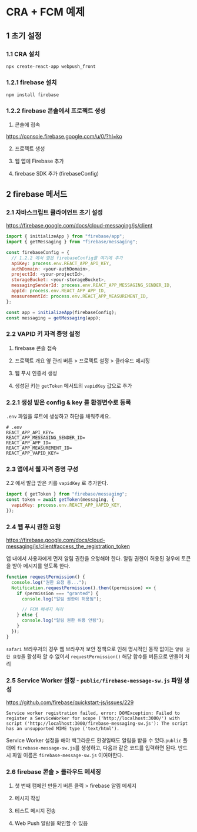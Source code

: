 # CRA + FCM 예제

## 1 초기 설정

### 1.1 CRA 설치

```
npx create-react-app webpush_front
```

### 1.2.1 firebase 설치

```
npm install firebase
```

### 1.2.2 firebase 콘솔에서 프로젝트 생성

1. 콘솔에 접속

https://console.firebase.google.com/u/0/?hl=ko

2. 프로젝트 생성

3. 웹 앱에 Firebase 추가

4. firebase SDK 추가 (firebaseConfig)

## 2 firebase 메서드

### 2.1 자바스크립트 클라이언트 초기 설정

https://firebase.google.com/docs/cloud-messaging/js/client

```js
import { initializeApp } from "firebase/app";
import { getMessaging } from "firebase/messaging";

const firebaseConfig = {
  // 1.2.2 에서 얻은 firebaseConfig를 여기에 추가
  apiKey: process.env.REACT_APP_API_KEY,
  authDomain: <your-authDomain>,
  projectId: <your-projectId>,
  storageBucket: <your-storageBucket>,
  messagingSenderId: process.env.REACT_APP_MESSAGING_SENDER_ID,
  appId: process.env.REACT_APP_APP_ID,
  measurementId: process.env.REACT_APP_MEASUREMENT_ID,
};

const app = initializeApp(firebaseConfig);
const messaging = getMessaging(app);
```

### 2.2 VAPID 키 자격 증명 설정

1. firebase 콘솔 접속

2. 프로젝트 개요 옆 관리 버튼 > 프로젝트 설정 > 클라우드 메시징

3. 웹 푸시 인증서 생성

4. 생성된 키는 `getToken` 메서드의 `vapidKey` 값으로 추가

### 2.2.1 생성 받은 config & key 를 환경변수로 등록

`.env` 파일을 루트에 생성하고 하단을 채워주세요.

```
# .env
REACT_APP_API_KEY=
REACT_APP_MESSAGING_SENDER_ID=
REACT_APP_APP_ID=
REACT_APP_MEASUREMENT_ID=
REACT_APP_VAPID_KEY=
```

### 2.3 앱에서 웹 자격 증명 구성

2.2 에서 발급 받은 키를 `vapidKey` 로 추가한다.

```js
import { getToken } from "firebase/messaging";
const token = await getToken(messaging, {
  vapidKey: process.env.REACT_APP_VAPID_KEY,
});
```

### 2.4 웹 푸시 권한 요청

https://firebase.google.com/docs/cloud-messaging/js/client#access_the_registration_token

앱 내에서 사용자에게 먼저 알림 권한을 요청해야 한다.
알림 권한이 허용된 경우에 토큰을 받아 메시지를 얻도록 한다.

```js
function requestPermission() {
  console.log("권한 요청 중...");
  Notification.requestPermission().then((permission) => {
    if (permission === "granted") {
      console.log("알림 권한이 허용됨");

      // FCM 메세지 처리
    } else {
      console.log("알림 권한 허용 안됨");
    }
  });
}
```

`safari` 브라우저의 경우 웹 브라우저 보안 정책으로 인해 명시적인 동작 없이는 `알림 권한 요청`을 활성화 할 수 없어서 `requestPermission()` 해당 함수를 버튼으로 만들어 처리

### 2.5 Service Worker 설정 - `public/firebase-message-sw.js` 파일 생성

https://github.com/firebase/quickstart-js/issues/229

```
Service worker registration failed, error: DOMException: Failed to register a ServiceWorker for scope ('http://localhost:3000/') with script ('http://localhost:3000/firebase-messaging-sw.js'): The script has an unsupported MIME type ('text/html').
```

Service Worker 설정을 해야 백그라운드 환경일때도 알림을 받을 수 있다.`public` 폴더에 `firebase-message-sw.js`를 생성하고, 다음과 같은 코드를 입력하면 된다. 반드시 파일 이름은 `firebase-message-sw.js` 이여야한다.

### 2.6 firebase 콘솔 > 클라우드 메세징

1. 첫 번째 캠페인 만들기 버튼 클릭 > firebase 알림 메세지

2. 메시지 작성

3. 테스트 메시지 전송

4. Web Push 알람을 확인할 수 있음